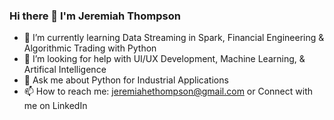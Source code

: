 ### Hi there 👋 I'm Jeremiah Thompson
- 🌱 I’m currently learning Data Streaming in Spark, Financial Engineering & Algorithmic Trading with Python
- 🤔 I’m looking for help with UI/UX Development, Machine Learning, & Artifical Intelligence
- 💬 Ask me about Python for Industrial Applications
- 📫 How to reach me: jeremiahethompson@gmail.com or Connect with me on LinkedIn 

<!--
Hello I'm Jeremiah
**jethompson023/jethompson023** is a ✨ _special_ ✨ repository because its `README.md` (this file) appears on your GitHub profile.

Here are some ideas to get you started:

- 🔭 I’m currently working on Learning about Data Analysis using Python & Jupyter
- 🌱 I’m currently learning ...
- 👯 I’m looking to collaborate on ...
- 🤔 I’m looking for help with ...
- 💬 Ask me about ...
- 📫 How to reach me: ...
- 😄 Pronouns: ...
- ⚡ Fun fact: ...
-->
